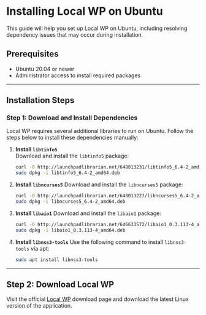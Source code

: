 # Installing Local WP on Ubuntu

This guide will help you set up Local WP on Ubuntu, including resolving dependency issues that may occur during installation.

## Prerequisites
- Ubuntu 20.04 or newer
- Administrator access to install required packages

---

## Installation Steps

### Step 1: Download and Install Dependencies
Local WP requires several additional libraries to run on Ubuntu. Follow the steps below to install these dependencies manually:

1. **Install `libtinfo5`**  
   Download and install the `libtinfo5` package:
   ```bash
   curl -O http://launchpadlibrarian.net/648013231/libtinfo5_6.4-2_amd64.deb
   sudo dpkg -i libtinfo5_6.4-2_amd64.deb
   ```

2. **Install `libncurses5`**
   Download and install the `libncurses5` package:
   ```bash
   curl -O http://launchpadlibrarian.net/648013227/libncurses5_6.4-2_amd64.deb
   sudo dpkg -i libncurses5_6.4-2_amd64.deb
   ```

3. **Install `libaio1`**
   Download and install the `libaio1` package:
   ```bash
   curl -O http://launchpadlibrarian.net/646633572/libaio1_0.3.113-4_amd64.deb
   sudo dpkg -i libaio1_0.3.113-4_amd64.deb
   ```

4. **Install `libnss3-tools`**
   Use the following command to install `libnss3-tools` via apt:
   ```bash
   sudo apt install libnss3-tools
   ```

---

## Step 2: Download Local WP

Visit the official [Local WP](https://localwp.com/) download page and download the latest Linux version of the application.

